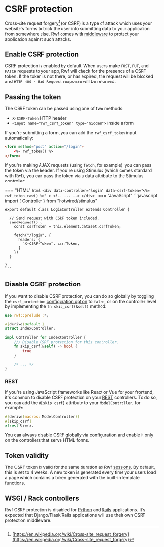 # CSRF protection

Cross-site request forgery[^1] (or CSRF) is a type of attack which uses your website's forms to trick the user into submitting data to your application from somewhere else. Rwf comes with [middleware](../controllers/middleware.md) to protect your application against such attacks.

## Enable CSRF protection

CSRF protection is enabled by default. When users make `POST`, `PUT`, and `PATCH` requests to your app, Rwf will check for the presence of a CSRF token. If the token is not there, or has expired, the request will be blocked and `HTTP 400 - Bad Request` response will be returned.

## Passing the token

The CSRF token can be passed using one of two methods:

- `X-CSRF-Token` HTTP header
- `<input name="rwf_csrf_token" type="hidden">` inside a form

If you're submitting a form, you can add the `rwf_csrf_token` input automatically:

```html
<form method="post" action="/login">
    <%= rwf_token() %>
</form>
```

If you're making AJAX requests (using `fetch`, for example), you can pass the token via the header. If you're using Stimulus (which comes standard with Rwf), you can pass the token via a data attribute to the Stimulus controller:

=== "HTML"
    ```html
    <div
      data-controller="login"
      data-csrf-token="<%= rwf_token_raw() %>"
    >
      <!-- ... -->
    </div>
    ```
=== "JavaScript"
    ```javascript
    import { Controller } from "hotwired/stimulus"

    export default class LoginController extends Controller {

      // Send request with CSRF token included.
      sendRequest() {
        const csrfToken = this.element.dataset.csrfToken;

        fetch("/login", {
          headers: {
            "X-CSRF-Token": csrfToken,
          }
        })
      }

    }
    ```

## Disable CSRF protection

If you want to disable CSRF protection, you can do so globally by toggling the `csrf_protection` [configuration option](../configuration.md) to `false`, or on the controller level by implementing the `fn skip_csrf(&self)` method:

```rust
use rwf::prelude::*;

#[derive(Default)]
struct IndexController;

impl Controller for IndexController {
    /// Disable CSRF protection for this controller.
    fn skip_csrf(&self) -> bool {
        true
    }

    /* ... */
}
```

### REST

If you're using JavaScript frameworks like React or Vue for your frontend, it's common to disable CSRF protection on your [REST](../controllers/REST/index.md) controllers. To do so, you can add the `#[skip_csrf]` attribute to your `ModelController`, for example:

```rust
#[derive(macros::ModelController)]
#[skip_csrf]
struct Users;
```

You can always disable CSRF globally via [configuration](#disable-csrf-protection) and enable it only on the controllers that serve HTML forms.

## Token validity

The CSRF token is valid for the same duration as Rwf [sessions](../controllers/sessions.md). By default, this is set to 4 weeks. A new token is generated every time your users load a page which contains a token generated with the built-in template functions.

## WSGI / Rack controllers

Rwf CSRF protection is disabled for [Python](../migrating-from-python.md) and [Rails](../migrating-from-rails.md) applications. It's expected that Django/Flask/Rails applications will use their own CSRF protection middleware.

[^1]: [https://en.wikipedia.org/wiki/Cross-site_request_forgery](https://en.wikipedia.org/wiki/Cross-site_request_forgery)
